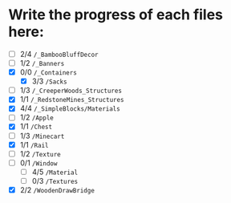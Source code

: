 # Write the progress of each files here:
- [ ] 2/4 `/_BambooBluffDecor`
- [ ] 1/2 `/_Banners`
- [x] 0/0 `/_Containers`
    - [x] 3/3 `/Sacks`
- [ ] 1/3 `/_CreeperWoods_Structures`
- [x] 1/1 `/_RedstoneMines_Structures`
- [x] 4/4 `/_SimpleBlocks/Materials`
- [ ] 1/2 `/Apple`
- [x] 1/1 `/Chest`
- [ ] 1/3 `/Minecart`
- [x] 1/1 `/Rail`
- [ ] 1/2 `/Texture`
- [ ] 0/1 `/Window`
    - [ ] 4/5 `/Material`
    - [ ] 0/3 `/Textures`
- [x] 2/2 `/WoodenDrawBridge`